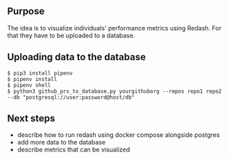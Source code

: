 Purpose
-------
The idea is to visualize individuals' performance metrics using Redash. For that they have to be uploaded to a database.

Uploading data to the database
------------------------------

```shell
$ pip3 install pipenv
$ pipenv install
$ pipenv shell
$ python3 github_prs_to_database.py yourgithuborg --repos repo1 repo2 --db "postgresql://user:password@host/db"
```

Next steps
----

- describe how to run redash using docker compose alongside postgres
- add more data to the database
- describe metrics that can be visualized
